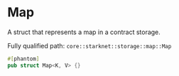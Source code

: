 # Map

A struct that represents a map in a contract storage.

Fully qualified path: `core::starknet::storage::map::Map`

```rust
#[phantom]
pub struct Map<K, V> {}
```

